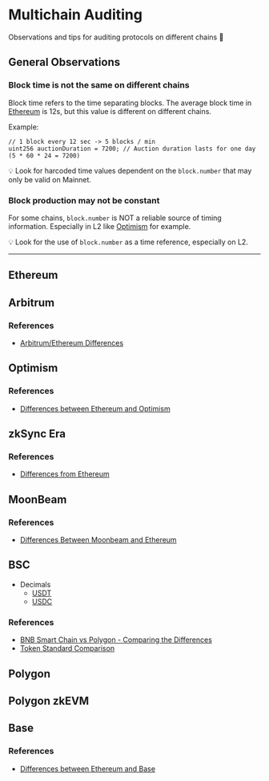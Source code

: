# Multichain Auditing

Observations and tips for auditing protocols on different chains 🧐

## General Observations

### Block time is not the same on different chains

Block time refers to the time separating blocks. The average block time in [Ethereum](https://ethereum.org/en/developers/docs/blocks/#block-time) is 12s, but this value is different on different chains.

Example: 

```solidity
// 1 block every 12 sec -> 5 blocks / min
uint256 auctionDuration = 7200; // Auction duration lasts for one day (5 * 60 * 24 = 7200)
```

💡 Look for harcoded time values dependent on the `block.number` that may only be valid on Mainnet.

### Block production may not be constant

For some chains, `block.number` is NOT a reliable source of timing information. Especially in L2 like [Optimism](https://community.optimism.io/docs/developers/build/differences/#block-production-is-not-constant) for example.

💡 Look for the use of `block.number` as a time reference, especially on L2.

---

## Ethereum

## Arbitrum

### References

- [Arbitrum/Ethereum Differences](https://developer.arbitrum.io/arbitrum-ethereum-differences)

## Optimism

### References

- [Differences between Ethereum and Optimism](https://community.optimism.io/docs/developers/build/differences/)

## zkSync Era

### References

- [Differences from Ethereum](https://era.zksync.io/docs/dev/building-on-zksync/contracts/differences-with-ethereum.html)

## MoonBeam

### References

- [Differences Between Moonbeam and Ethereum](https://docs.moonbeam.network/learn/features/eth-compatibility/)

## BSC

- Decimals 
  - [USDT](https://bscscan.com/address/0x55d398326f99059ff775485246999027b3197955#readContract#F6)
  - [USDC](https://bscscan.com/address/0x8ac76a51cc950d9822d68b83fe1ad97b32cd580d#readProxyContract#F3)

### References

- [BNB Smart Chain vs Polygon - Comparing the Differences](https://docs.bnbchain.org/docs/migration/evm-chains/chain-comparison)
- [Token Standard Comparison](https://docs.bnbchain.org/docs/migration/evm-chains/token-comparison)

## Polygon

## Polygon zkEVM

## Base

### References

- [Differences between Ethereum and Base](https://docs.base.org/differences/)
